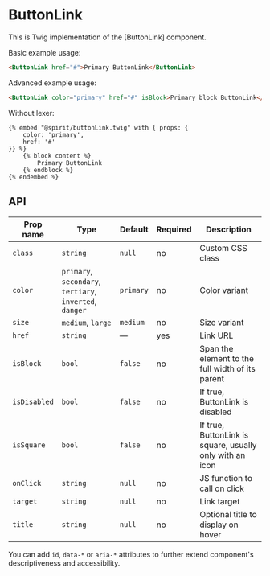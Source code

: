 # ButtonLink

This is Twig implementation of the [ButtonLink] component.

Basic example usage:

```html
<ButtonLink href="#">Primary ButtonLink</ButtonLink>
```

Advanced example usage:

```html
<ButtonLink color="primary" href="#" isBlock>Primary block ButtonLink</ButtonLink>
```

Without lexer:

```twig
{% embed "@spirit/buttonLink.twig" with { props: {
    color: 'primary',
    href: '#'
}} %}
    {% block content %}
        Primary ButtonLink
    {% endblock %}
{% endembed %}
```

## API

| Prop name    | Type                                                     | Default   | Required | Description                                              |
| ------------ | -------------------------------------------------------- | --------- | -------- | -------------------------------------------------------- |
| `class`      | `string`                                                 | `null`    | no       | Custom CSS class                                         |
| `color`      | `primary`, `secondary`, `tertiary`, `inverted`, `danger` | `primary` | no       | Color variant                                            |
| `size`       | `medium`, `large`                                        | `medium`  | no       | Size variant                                             |
| `href`       | `string`                                                 | —         | yes      | Link URL                                                 |
| `isBlock`    | `bool`                                                   | `false`   | no       | Span the element to the full width of its parent         |
| `isDisabled` | `bool`                                                   | `false`   | no       | If true, ButtonLink is disabled                          |
| `isSquare`   | `bool`                                                   | `false`   | no       | If true, ButtonLink is square, usually only with an icon |
| `onClick`    | `string`                                                 | `null`    | no       | JS function to call on click                             |
| `target`     | `string`                                                 | `null`    | no       | Link target                                              |
| `title`      | `string`                                                 | `null`    | no       | Optional title to display on hover                       |

You can add `id`, `data-*` or `aria-*` attributes to further extend component's
descriptiveness and accessibility.

[button]: https://github.com/lmc-eu/spirit-design-system/tree/main/packages/web/src/scss/components/Button
